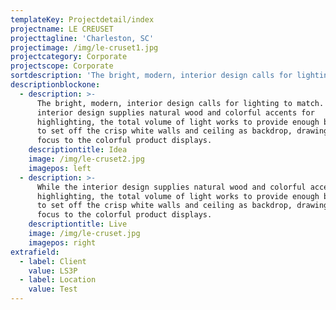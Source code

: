 ```yaml
---
templateKey: Projectdetail/index
projectname: LE CREUSET
projecttagline: 'Charleston, SC'
projectimage: /img/le-cruset1.jpg
projectcategory: Corporate
projectscope: Corporate
sortdescription: 'The bright, modern, interior design calls for lighting to match.'
descriptionblockone:
  - description: >-
      The bright, modern, interior design calls for lighting to match. While the
      interior design supplies natural wood and colorful accents for
      highlighting, the total volume of light works to provide enough brightness
      to set off the crisp white walls and ceiling as backdrop, drawing further
      focus to the colorful product displays.
    descriptiontitle: Idea
    image: /img/le-cruset2.jpg
    imagepos: left
  - description: >-
      While the interior design supplies natural wood and colorful accents for
      highlighting, the total volume of light works to provide enough brightness
      to set off the crisp white walls and ceiling as backdrop, drawing further
      focus to the colorful product displays.
    descriptiontitle: Live
    image: /img/le-cruset.jpg
    imagepos: right
extrafield:
  - label: Client
    value: LS3P
  - label: Location
    value: Test
---
```


